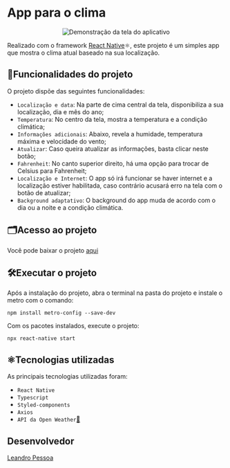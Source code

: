 # App para o clima

<p align='center'>
  <img src='https://github.com/leandro-pessoa/clima_app/assets/119120060/d5e377fd-20b3-4cea-bb85-786d781ff6ed' alt='Demonstração da tela do aplicativo'>
</p>

Realizado com o framework [React Native](https://reactnative.dev/)⚛️, este projeto é um simples app que mostra o clima atual baseado na sua localização. 

## 🔨Funcionalidades do projeto


O projeto dispõe das seguintes funcionalidades:

- `Localização e data`: Na parte de cima central da tela, disponibiliza a sua localização, dia e mês do ano;
- `Temperatura`: No centro da tela, mostra a temperatura e a condição climática;
- `Informações adicionais`: Abaixo, revela a humidade, temperatura máxima e velocidade do vento;
- `Atualizar`: Caso queira atualizar as informações, basta clicar neste botão;
- `Fahrenheit`: No canto superior direito, há uma opção para trocar de Celsius para Fahrenheit;
- `Localização e Internet`: O app só irá funcionar se haver internet e a localização estiver habilitada, caso contrário acusará erro na tela com o botão de atualizar;
- `Background adaptativo`: O background do app muda de acordo com o dia ou a noite e a condição climática.

## 🗂️Acesso ao projeto

Você pode baixar o projeto <a href='https://github.com/leandro-pessoa/clima_app/archive/refs/heads/main.zip' download>aqui</a>

## 🛠️Executar o projeto

Após a instalação do projeto, abra o terminal na pasta do projeto e instale o metro com o comando:
~~~~
npm install metro-config --save-dev
~~~~
Com os pacotes instalados, execute o projeto:
~~~~
npx react-native start
~~~~

## ⚛️Tecnologias utilizadas

As principais tecnologias utilizadas foram:

- `React Native`
- `Typescript`
- `Styled-components`
- `Axios`
- `API da Open Weather`[🔗](https://openweathermap.org/)

## Desenvolvedor

[Leandro Pessoa](https://github.com/leandro-pessoa)






